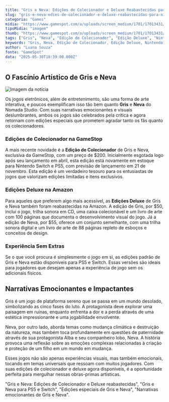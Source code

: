 ```yaml
---
title: "Gris e Neva: Edições de Colecionador e Deluxe Reabastecidas para Nintendo Switch e PS5"
slug: "gris-e-neva-edies-de-colecionador-e-deluxe-reabastecidas-para-nintendo-switch-e-ps5"
categoria: "Games"
midia: "https://www.gamespot.com/a/uploads/screen_medium/1701/17013431/4479071-grisnevacollect.jpg"
tipoMidia: "imagem"
thumb: "https://www.gamespot.com/a/uploads/screen_medium/1701/17013431/4479071-grisnevacollect.jpg"
tags: ["Gris", "Neva", "Edição de Colecionador", "Edição Deluxe", "Nintendo Switch", "PS5", "Nomada Studio", "GameStop", "Amazon", "jogos artísticos"]
keywords: "Gris, Neva, Edição de Colecionador, Edição Deluxe, Nintendo Switch, PS5, Nomada Studio, GameStop, Amazon, jogos artísticos"
author: "Luana Souza"
fonte: "GameSpot"
data: "2025-05-30T18:39:00.000Z"
---
```

## O Fascínio Artístico de Gris e Neva

![Imagem da notícia](https://www.gamespot.com/a/uploads/screen_medium/1701/17013431/4479071-grisnevacollect.jpg)

Os jogos eletrônicos, além de entretenimento, são uma forma de arte interativa, e poucos exemplificam isso tão bem quanto **Gris** e **Neva** do Nomada Studio. Com suas narrativas emocionantes e visuais deslumbrantes, ambos os jogos são celebrados pela crítica e agora retornam com edições especiais que prometem agradar tanto os fãs quanto os colecionadores.

### Edições de Colecionador na GameStop

A mais recente novidade é a **Edição de Colecionador** de Gris e Neva, exclusiva da GameStop, com um preço de $200. Inicialmente esgotada logo após seu lançamento em abril, esta edição está novamente em estoque para Nintendo Switch e PS5, com previsão de lançamento em 21 de novembro. Esta edição é um verdadeiro tesouro para os entusiastas de jogos que valorizam edições limitadas e itens exclusivos.

### Edições Deluxe na Amazon

Para aqueles que preferem algo mais acessível, as **Edições Deluxe** de Gris e Neva também foram reabastecidas na Amazon. A edição de Gris, por $50, inclui o jogo, trilha sonora em CD, uma caixa colecionável e um livro de arte com 100 páginas que documenta o desenvolvimento visual do jogo. Já a edição de Neva, por $55, oferece um conjunto semelhante, com uma trilha sonora digital e um livro de arte de 88 páginas repleto de esboços e conceitos de design.

### Experiência Sem Extras

Se o que você procura é simplesmente o jogo em si, as edições padrão de Gris e Neva estão disponíveis para PS5 e Switch. Essas versões são ideais para jogadores que desejam apenas a experiência de jogo sem os adicionais físicos.

## Narrativas Emocionantes e Impactantes

Gris é um jogo de plataforma sereno que se passa em um mundo desolado, simbolizando as cinco fases do luto. A protagonista deve explorar uma paisagem em ruínas, enquanto enfrenta a dor e a perda através de uma estética impressionante e uma jogabilidade envolvente.

Neva, por outro lado, aborda temas como mudança climática e destruição da natureza, mas também toca profundamente em questões de paternidade através de sua protagonista Alba e seu companheiro lobo, Neva. A história provoca uma reflexão sobre as emoções complexas relacionadas à criação e proteção de um filho em um mundo em mudança.

Esses jogos não são apenas experiências visuais, mas também emocionais, tocando em temas universais que ressoam com muitos jogadores. Com suas edições de colecionador e deluxe agora disponíveis, é a oportunidade perfeita para mergulhar nessas obras-primas artísticas. 

"Gris e Neva: Edições de Colecionador e Deluxe reabastecidas", "Gris e Neva para PS5 e Switch", "Edições especiais de Gris e Neva", "Narrativas emocionantes de Gris e Neva". 

